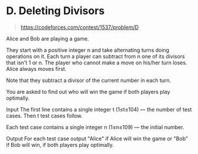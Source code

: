 # D. Deleting Divisors

> https://codeforces.com/contest/1537/problem/D

Alice and Bob are playing a game.

They start with a positive integer n and take alternating turns doing operations on it. Each turn a player can subtract from n one of its divisors that isn't 1 or n. The player who cannot make a move on his/her turn loses. Alice always moves first.

Note that they subtract a divisor of the current number in each turn.

You are asked to find out who will win the game if both players play optimally.

Input
The first line contains a single integer t (1≤t≤104) — the number of test cases. Then t test cases follow.

Each test case contains a single integer n (1≤n≤109) — the initial number.

Output
For each test case output "Alice" if Alice will win the game or "Bob" if Bob will win, if both players play optimally.